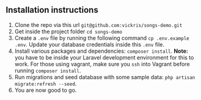 ## Installation instructions
1. Clone the repo via this url `git@github.com:vickris/songs-demo.git`
2. Get inside the project folder `cd songs-demo`
3. Create a `.env` file by running the following command `cp .env.example .env`. Update your database credentials inside this `.env` file.
4. Install various packages and dependencies: `composer install`. **Note:** you have to be inside your Laravel development environment for this to work. For those using vagrant, make sure you `ssh` into Vagrant before running `composer install`.
5. Run migrations and seed database with some sample data: `php artisan migrate:refresh --seed`.
6. You are now good to go.
